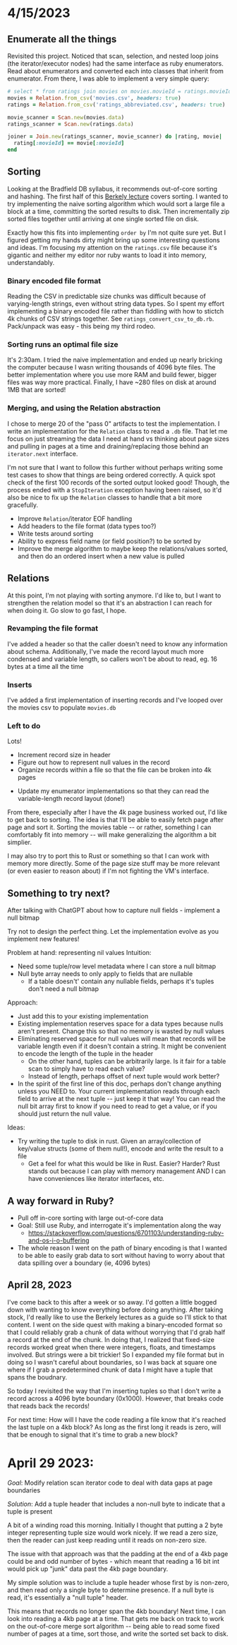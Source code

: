# 4/15/2023
## Enumerate all the things
Revisited this project. Noticed that scan, selection, and nested loop joins (the iterator/executor nodes) had the same interface as ruby enumerators. Read about enumerators and converted each into classes that inherit from enumerator. From there, I was able to implement a very simple query:

```ruby
# select * from ratings join movies on movies.movieId = ratings.movieId
movies = Relation.from_csv('movies.csv', headers: true)
ratings = Relation.from_csv('ratings_abbreviated.csv', headers: true)

movie_scanner = Scan.new(movies.data)
ratings_scanner = Scan.new(ratings.data)

joiner = Join.new(ratings_scanner, movie_scanner) do |rating, movie|
  rating[:movieId] == movie[:movieId]
end
```

## Sorting
Looking at the Bradfield DB syllabus, it recommends out-of-core sorting and hashing. The first half of this [Berkely lecture](https://archive.org/details/ucberkeley_webcast_FGvKL2cmZEo) covers sorting. I wanted to try implementing the naive sorting algorithm which would sort a large file a block at a time, committing the sorted results to disk. Then incrementally zip sorted files together until arriving at one single sorted file on disk.  

Exactly how this fits into implementing `order by` I'm not quite sure yet. But I figured getting my hands dirty might bring up some interesting questions and ideas.  I'm focusing my attention on the `ratings.csv` file because it's gigantic and neither my editor nor ruby wants to load it into memory, understandably.

### Binary encoded file format
Reading the CSV in predictable size chunks was difficult because of varying-length strings, even without string data types. So I spent my effort implementing a binary encoded file rather than fiddling with how to stictch 4k chunks of CSV strings together. See `ratings_convert_csv_to_db.rb`. Pack/unpack was easy - this being my third rodeo.

### Sorting runs an optimal file size
It's 2:30am. I tried the naive implementation and ended up nearly bricking the computer because I wasn writing thousands of 4096 byte files. The better implementation where you use more RAM and build fewer, bigger files was way more practical. Finally, I have ~280 files on disk at around 1MB that are sorted!

### Merging, and using the Relation abstraction
I chose to merge 20 of the "pass 0" artifacts to test the implementation. I write an implementation for the `Relation` class to read a `.db` file. That let me focus on just streaming the data I need at hand vs thinking about page sizes and pulling in pages at a time and draining/replacing those behind an `iterator.next` interface.

I'm not sure that I want to follow this further without perhaps writing some test cases to show that things are being ordered correctly. A quick spot check of the first 100 records of the sorted output looked good! Though, the process ended with a `StopIteration` exception having been raised, so it'd also be nice to fix up the `Relation` classes to handle that a bit more gracefully.

* Improve `Relation`/iterator EOF handling
* Add headers to the file format (data types too?)
* Write tests around sorting
* Ability to express field name (or field position?) to be sorted by
* Improve the merge algorithm to maybe keep the relations/values sorted, and then do an ordered insert when a new value is pulled

## Relations
At this point, I'm not playing with sorting anymore. I'd like to, but I want to strengthen the relation model so that it's an abstraction I can reach for when doing it.  Go slow to go fast, I hope.

### Revamping the file format
I've added a header so that the caller doesn't need to know any information about schema. Additionally, I've made the record layout much more condensed and variable length, so callers won't be about to read, eg. 16 bytes at a time all the time

### Inserts
I've added a first implementation of inserting records and I've looped over the movies csv to populate `movies.db`

### Left to do
Lots!
* Increment record size in header
* Figure out how to represent null values in the record
* Organize records within a file so that the file can be broken into 4k pages
- Update my enumerator implementations so that they can read the variable-length record layout (done!)

From there, especially after I have the 4k page business worked out, I'd like to get back to sorting. The idea is that I'll be able to easily fetch page after page and sort it. Sorting the movies table -- or rather, something I can comfortably fit into memory -- will make generalizing the algorithm a bit simplier.

I may also try to port this to Rust or something so that I can work with memory more directly. Some of the page size stuff may be more relevant (or even easier to reason about) if I'm not fighting the VM's interface.

## Something to try next?
After talking with ChatGPT about how to capture null fields - implement a null bitmap

Try not to design the perfect thing. Let the implementation evolve as you implement new features!

Problem at hand: representing nil values
Intuition:
* Need some tuple/row level metadata where I can store a null bitmap
* Null byte array needs to only apply to fields that are nullable
  * If a table doesn't' contain any nullable fields, perhaps it's tuples don't need a null bitmap

Approach:
* Just add this to your existing implementation
* Existing implementation reserves space for a data types because nulls aren't present. Change this so that no memory is wasted by null values
* Eliminating reserved space for null values will mean that records will be variable length even if it doesn't contain a string.  It might be convenient to encode the length of the tuple in the header
  * On the other hand, tuples can be arbitrarily large. Is it fair for a table scan to simply have to read each value?
  * Instead of length, perhaps offset of next tuple would work better?
* In the spirit of the first line of this doc, perhaps don't change anything unless you NEED to. Your current implementation reads through each field to arrive at the next tuple -- just keep it that way! You can read the null bit array first to know if you need to read to get a value, or if you should just return the null value.

Ideas:
* Try writing the tuple to disk in rust. Given an array/collection of key/value structs (some of them null!), encode and write the result to a file
  * Get a feel for what this would be like in Rust. Easier? Harder? Rust stands out because I can play with memory management AND I can have conveniences like iterator interfaces, etc.

## A way forward in Ruby?
* Pull off in-core sorting with large out-of-core data
* Goal: Still use Ruby, and interrogate it's implementation along the way
  * https://stackoverflow.com/questions/6701103/understanding-ruby-and-os-i-o-buffering
* The whole reason I went on the path of binary encoding is that I wanted to be able to easily grab data to sort without having to worry about that data spilling over a boundary (ie, 4096 bytes)

## April 28, 2023
I've come back to this after a week or so away. I'd gotten a little bogged down with wanting to know everything before doing anything.  After taking stock, I'd really like to use the Berkely lectures as a guide so I'll stick to that content.  I went on the side quest with making a binary-encoded format so that I could reliably grab a chunk of data without worrying that I'd grab half a record at the end of the chunk. In doing that, I realized that fixed-size records worked great when there were integers, floats, and timestamps involved. But strings were a bit trickier!  So I expanded my file format but in doing so I wasn't careful about boundaries, so I was back at square one where if I grab a predetermined chunk of data I might have a tuple that spans the boudnary.

So today I revisited the way that I'm inserting tuples so that I don't write a record across a 4096 byte boundary (0x1000). However, that breaks code that reads back the records! 

For next time: How will I have the code reading a file know that it's reached the last tuple on a 4kb block? As long as the first long it reads is zero, will that be enough to signal that it's time to grab a new block?

# April 29 2023:
*Goal*: Modify relation scan iterator code to deal with data gaps at page boundaries

*Solution*: Add a tuple header that includes a non-null byte to indicate that a tuple is present

A bit of a winding road this morning.  Initially I thought that putting a 2 byte integer representing tuple size would work nicely. If we read a zero size, then the reader can just keep reading until it reads on non-zero size.

The issue with that approach was that the padding at the end of a 4kb page could be and odd number of bytes - which meant that reading a 16 bit int would pick up "junk" data past the 4kb page boundary.

My simple solution was to include a tuple header whose first by is non-zero, and then read only a single byte to determine presence.  If a null byte is read, it's essentially a "null tuple" header.

This means that records no longer span the 4kb boundary! Next time, I can look into reading a 4kb page at a time. That gets me back on track to work on the out-of-core merge sort algorithm -- being able to read some fixed number of pages at a time, sort those, and write the sorted set back to disk.